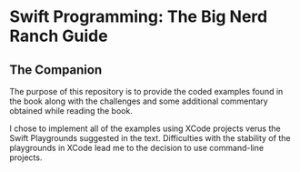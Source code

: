 # Swift Programming: The Big Nerd Ranch Guide  
## The Companion  

The purpose of this repository is to provide the coded examples found in the book along with the challenges and some additional commentary obtained while reading the book.  

I chose to implement all of the examples using XCode projects verus the Swift Playgrounds suggested in the text. Difficulties with the stability of the playgrounds in XCode lead me to the decision to use command-line projects.  


